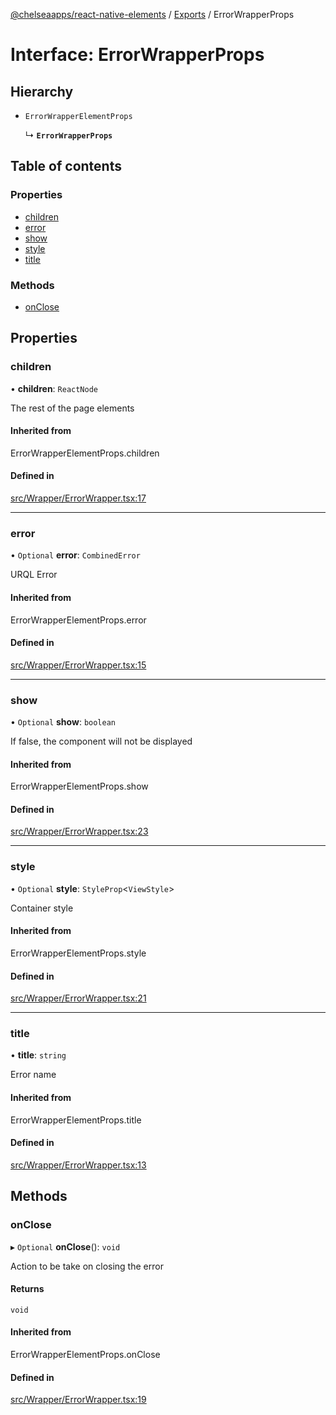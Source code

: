 [@chelseaapps/react-native-elements](../README.md) / [Exports](../modules.md) / ErrorWrapperProps

# Interface: ErrorWrapperProps

## Hierarchy

- `ErrorWrapperElementProps`

  ↳ **`ErrorWrapperProps`**

## Table of contents

### Properties

- [children](ErrorWrapperProps.md#children)
- [error](ErrorWrapperProps.md#error)
- [show](ErrorWrapperProps.md#show)
- [style](ErrorWrapperProps.md#style)
- [title](ErrorWrapperProps.md#title)

### Methods

- [onClose](ErrorWrapperProps.md#onclose)

## Properties

### children

• **children**: `ReactNode`

The rest of the page elements

#### Inherited from

ErrorWrapperElementProps.children

#### Defined in

[src/Wrapper/ErrorWrapper.tsx:17](https://github.com/chelsea-apps/react-native-elements/blob/8e6d1b8/src/Wrapper/ErrorWrapper.tsx#L17)

___

### error

• `Optional` **error**: `CombinedError`

URQL Error

#### Inherited from

ErrorWrapperElementProps.error

#### Defined in

[src/Wrapper/ErrorWrapper.tsx:15](https://github.com/chelsea-apps/react-native-elements/blob/8e6d1b8/src/Wrapper/ErrorWrapper.tsx#L15)

___

### show

• `Optional` **show**: `boolean`

If false, the component will not be displayed

#### Inherited from

ErrorWrapperElementProps.show

#### Defined in

[src/Wrapper/ErrorWrapper.tsx:23](https://github.com/chelsea-apps/react-native-elements/blob/8e6d1b8/src/Wrapper/ErrorWrapper.tsx#L23)

___

### style

• `Optional` **style**: `StyleProp`<`ViewStyle`\>

Container style

#### Inherited from

ErrorWrapperElementProps.style

#### Defined in

[src/Wrapper/ErrorWrapper.tsx:21](https://github.com/chelsea-apps/react-native-elements/blob/8e6d1b8/src/Wrapper/ErrorWrapper.tsx#L21)

___

### title

• **title**: `string`

Error name

#### Inherited from

ErrorWrapperElementProps.title

#### Defined in

[src/Wrapper/ErrorWrapper.tsx:13](https://github.com/chelsea-apps/react-native-elements/blob/8e6d1b8/src/Wrapper/ErrorWrapper.tsx#L13)

## Methods

### onClose

▸ `Optional` **onClose**(): `void`

Action to be take on closing the error

#### Returns

`void`

#### Inherited from

ErrorWrapperElementProps.onClose

#### Defined in

[src/Wrapper/ErrorWrapper.tsx:19](https://github.com/chelsea-apps/react-native-elements/blob/8e6d1b8/src/Wrapper/ErrorWrapper.tsx#L19)
